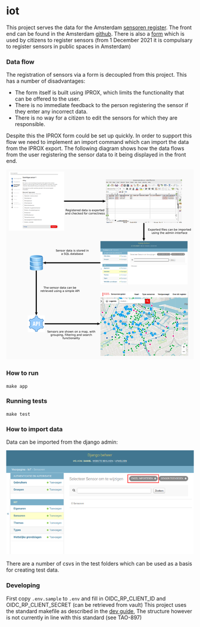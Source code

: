# iot
This project serves the data for the Amsterdam [sensoren register](https://sensorenregister.amsterdam.nl/).
The front end can be found in the Amsterdam [github](https://github.com/Amsterdam/).
There is also a [form](https://formulier.amsterdam.nl/thema/privacy/sensorregistratie/) which is used
by citizens to register sensors (from 1 December 2021 it is compulsary to register sensors in public spaces in Amsterdam)

### Data flow

The registration of sensors via a form is decoupled from this project. This has a number of disadvantages:

* The form itself is built using IPROX, which limits the functionality that can be offered to the user.
* There is no immediate feedback to the person registering the sensor if they enter any incorrect data.
* There is no way for a citizen to edit the sensors for which they are responsible.

Despite this the IPROX form could be set up quickly. In order to support this flow we need to implement an
import command which can import the data from the IPROX export. The following diagram shows how the data flows
from the user registering the sensor data to it being displayed in the front end.

![Data flow](docs/data-flow-en.png)

### How to run

```
make app
```

### Running tests

```
make test
```

### How to import data

Data can be imported from the django admin:

![Data import](docs/data-import.png)

There are a number of csvs in the test folders which can be used as a basis for creating test data.

### Developing

First copy `.env.sample` to `.env` and fill in OIDC_RP_CLIENT_ID and OIDC_RP_CLIENT_SECRET (can be retrieved from vault)
This project uses the standard makefile as described in the [dev guide](https://github.com/Amsterdam/opdrachten_team_dev),
The structure however is not currently in line with this standard (see TAO-897)